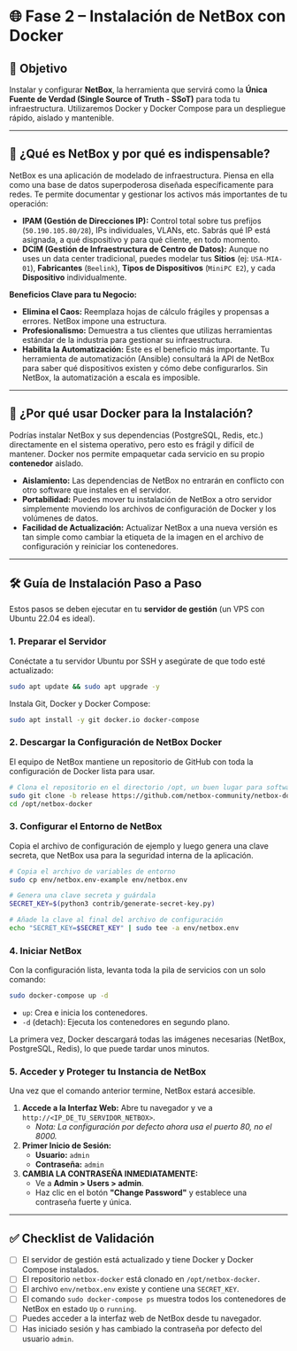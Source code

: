 # 🌐 Fase 2 – Instalación de NetBox con Docker

## 🎯 Objetivo
Instalar y configurar **NetBox**, la herramienta que servirá como la **Única Fuente de Verdad (Single Source of Truth - SSoT)** para toda tu infraestructura. Utilizaremos Docker y Docker Compose para un despliegue rápido, aislado y mantenible.

---

## 🤔 ¿Qué es NetBox y por qué es indispensable?

NetBox es una aplicación de modelado de infraestructura. Piensa en ella como una base de datos superpoderosa diseñada específicamente para redes. Te permite documentar y gestionar los activos más importantes de tu operación:

- **IPAM (Gestión de Direcciones IP):** Control total sobre tus prefijos (`50.190.105.80/28`), IPs individuales, VLANs, etc. Sabrás qué IP está asignada, a qué dispositivo y para qué cliente, en todo momento.
- **DCIM (Gestión de Infraestructura de Centro de Datos):** Aunque no uses un data center tradicional, puedes modelar tus **Sitios** (ej: `USA-MIA-01`), **Fabricantes** (`Beelink`), **Tipos de Dispositivos** (`MiniPC E2`), y cada **Dispositivo** individualmente.

**Beneficios Clave para tu Negocio:**
- **Elimina el Caos:** Reemplaza hojas de cálculo frágiles y propensas a errores. NetBox impone una estructura.
- **Profesionalismo:** Demuestra a tus clientes que utilizas herramientas estándar de la industria para gestionar su infraestructura.
- **Habilita la Automatización:** Este es el beneficio más importante. Tu herramienta de automatización (Ansible) consultará la API de NetBox para saber qué dispositivos existen y cómo debe configurarlos. Sin NetBox, la automatización a escala es imposible.

--- 

## 🐳 ¿Por qué usar Docker para la Instalación?

Podrías instalar NetBox y sus dependencias (PostgreSQL, Redis, etc.) directamente en el sistema operativo, pero esto es frágil y difícil de mantener. Docker nos permite empaquetar cada servicio en su propio **contenedor** aislado.

- **Aislamiento:** Las dependencias de NetBox no entrarán en conflicto con otro software que instales en el servidor.
- **Portabilidad:** Puedes mover tu instalación de NetBox a otro servidor simplemente moviendo los archivos de configuración de Docker y los volúmenes de datos.
- **Facilidad de Actualización:** Actualizar NetBox a una nueva versión es tan simple como cambiar la etiqueta de la imagen en el archivo de configuración y reiniciar los contenedores.

--- 

## 🛠️ Guía de Instalación Paso a Paso

Estos pasos se deben ejecutar en tu **servidor de gestión** (un VPS con Ubuntu 22.04 es ideal).

### 1. Preparar el Servidor

Conéctate a tu servidor Ubuntu por SSH y asegúrate de que todo esté actualizado:
```bash
sudo apt update && sudo apt upgrade -y
```

Instala Git, Docker y Docker Compose:
```bash
sudo apt install -y git docker.io docker-compose
```

### 2. Descargar la Configuración de NetBox Docker

El equipo de NetBox mantiene un repositorio de GitHub con toda la configuración de Docker lista para usar.

```bash
# Clona el repositorio en el directorio /opt, un buen lugar para software de terceros
sudo git clone -b release https://github.com/netbox-community/netbox-docker.git /opt/netbox-docker
cd /opt/netbox-docker
```

### 3. Configurar el Entorno de NetBox

Copia el archivo de configuración de ejemplo y luego genera una clave secreta, que NetBox usa para la seguridad interna de la aplicación.

```bash
# Copia el archivo de variables de entorno
sudo cp env/netbox.env-example env/netbox.env

# Genera una clave secreta y guárdala
SECRET_KEY=$(python3 contrib/generate-secret-key.py)

# Añade la clave al final del archivo de configuración
echo "SECRET_KEY=$SECRET_KEY" | sudo tee -a env/netbox.env
```

### 4. Iniciar NetBox

Con la configuración lista, levanta toda la pila de servicios con un solo comando:

```bash
sudo docker-compose up -d
```
- `up`: Crea e inicia los contenedores.
- `-d` (detach): Ejecuta los contenedores en segundo plano.

La primera vez, Docker descargará todas las imágenes necesarias (NetBox, PostgreSQL, Redis), lo que puede tardar unos minutos.

### 5. Acceder y Proteger tu Instancia de NetBox

Una vez que el comando anterior termine, NetBox estará accesible.

1.  **Accede a la Interfaz Web:** Abre tu navegador y ve a `http://<IP_DE_TU_SERVIDOR_NETBOX>`.
    - *Nota: La configuración por defecto ahora usa el puerto 80, no el 8000.*
2.  **Primer Inicio de Sesión:**
    -   **Usuario:** `admin`
    -   **Contraseña:** `admin`
3.  **CAMBIA LA CONTRASEÑA INMEDIATAMENTE:**
    -   Ve a **Admin > Users > admin**.
    -   Haz clic en el botón **"Change Password"** y establece una contraseña fuerte y única.

--- 

## ✅ Checklist de Validación

- [ ] El servidor de gestión está actualizado y tiene Docker y Docker Compose instalados.
- [ ] El repositorio `netbox-docker` está clonado en `/opt/netbox-docker`.
- [ ] El archivo `env/netbox.env` existe y contiene una `SECRET_KEY`.
- [ ] El comando `sudo docker-compose ps` muestra todos los contenedores de NetBox en estado `Up` o `running`.
- [ ] Puedes acceder a la interfaz web de NetBox desde tu navegador.
- [ ] Has iniciado sesión y has cambiado la contraseña por defecto del usuario `admin`.